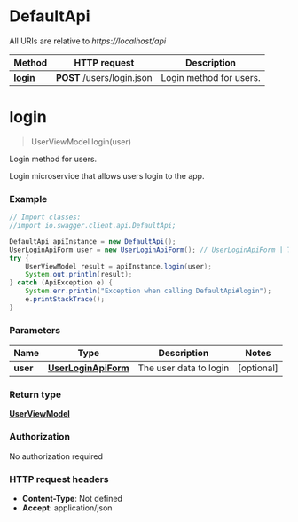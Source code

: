 # DefaultApi

All URIs are relative to *https://localhost/api*

Method | HTTP request | Description
------------- | ------------- | -------------
[**login**](DefaultApi.md#login) | **POST** /users/login.json | Login method for users.


<a name="login"></a>
# **login**
> UserViewModel login(user)

Login method for users.

Login microservice that allows users login to the app.

### Example
```java
// Import classes:
//import io.swagger.client.api.DefaultApi;

DefaultApi apiInstance = new DefaultApi();
UserLoginApiForm user = new UserLoginApiForm(); // UserLoginApiForm | The user data to login
try {
    UserViewModel result = apiInstance.login(user);
    System.out.println(result);
} catch (ApiException e) {
    System.err.println("Exception when calling DefaultApi#login");
    e.printStackTrace();
}
```

### Parameters

Name | Type | Description  | Notes
------------- | ------------- | ------------- | -------------
 **user** | [**UserLoginApiForm**](UserLoginApiForm.md)| The user data to login | [optional]

### Return type

[**UserViewModel**](UserViewModel.md)

### Authorization

No authorization required

### HTTP request headers

 - **Content-Type**: Not defined
 - **Accept**: application/json

